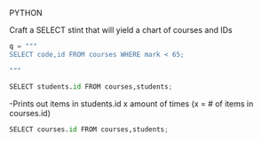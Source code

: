 PYTHON

Craft a SELECT stint that will yield a chart of courses and IDs
```python
q = """
SELECT code,id FROM courses WHERE mark < 65;

"""

```


```python
SELECT students.id FROM courses,students;
```
-Prints out items in students.id   x    amount of times  (x = # of items in courses.id)


```python
SELECT courses.id FROM courses,students;
```

